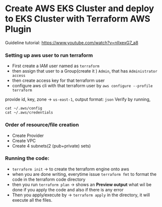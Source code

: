 # Create AWS EKS Cluster and deploy to EKS Cluster with Terraform AWS Plugin
Guideline tutorial: https://www.youtube.com/watch?v=nIIxexG7_a8
### Setting up aws user to run terraform
- First create a IAM user named as ``terraform``
- then assign that user to a Group(create it ) ``Admin``, that has ``Administrator access``
- then create access key for that terraform user
- configure aws cli with that terraform user by ``aws configure --profile terraform``

provide id, key, zone -> ``us-east-1``, output format: ``json``
Verify by running, 
```
cat ~/.aws/config
cat ~/.aws/credentials
```

### Order of resource/file creation
- Create Provider
- Create VPC
- Create 4 subnets(2 (pub+private) sets)
### Running the code:
- ``terraform init`` -> to create the terraform engine onto aws
- when you are done writing, everytime issue ``terraform fmt`` to format the code in the terraform code directory
- then you run ``terraform plan`` -> shows an **Preview output** what wil be done if you apply the code and also if there is any error
- Then you apply/execute by -> ``terraform apply`` in the directory, it will execute all the files. 